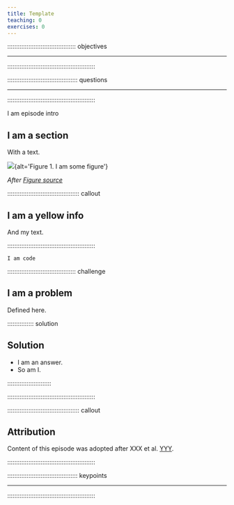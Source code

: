 ```yaml
---
title: Template
teaching: 0
exercises: 0
---
```


::::::::::::::::::::::::::::::::::::::: objectives

- - - 
::::::::::::::::::::::::::::::::::::::::::::::::::

:::::::::::::::::::::::::::::::::::::::: questions

- - - 
::::::::::::::::::::::::::::::::::::::::::::::::::

I am episode intro

## I am a section

With a text.

![](fig/figure_file.jpg){alt='Figure 1. I am some figure'}

*After [Figure source](https://www.figure.link/)*

:::::::::::::::::::::::::::::::::::::::::  callout

## I am a yellow info

And my text.


::::::::::::::::::::::::::::::::::::::::::::::::::

```source
I am code
```

:::::::::::::::::::::::::::::::::::::::  challenge

## I am a problem

Defined here.

:::::::::::::::  solution

## Solution

- I am an answer.
- So am I.
  
  

:::::::::::::::::::::::::

::::::::::::::::::::::::::::::::::::::::::::::::::

:::::::::::::::::::::::::::::::::::::::::  callout

## Attribution

Content of this episode was adopted after XXX et al.
[YYY](https://biodare2.ed.ac.uk).


::::::::::::::::::::::::::::::::::::::::::::::::::



:::::::::::::::::::::::::::::::::::::::: keypoints

- - - 
::::::::::::::::::::::::::::::::::::::::::::::::::


